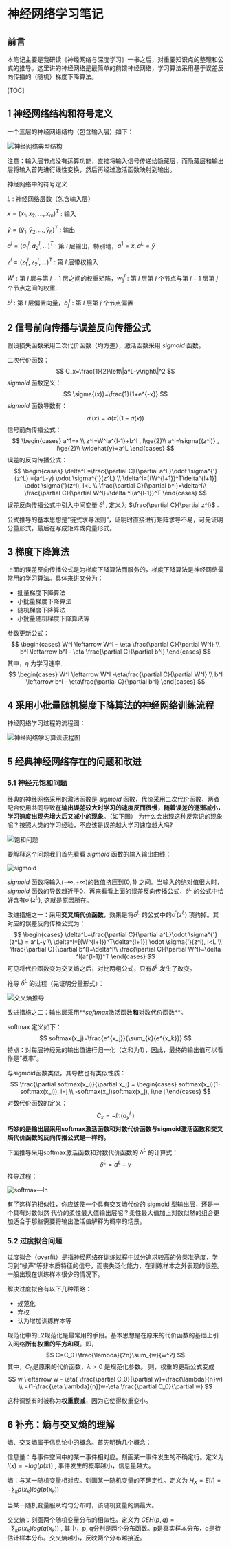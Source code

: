 # 神经网络学习笔记

## 前言

本笔记主要是我研读《神经网络与深度学习》一书之后，对重要知识点的整理和公式的推导。这里讲的神经网络是最简单的前馈神经网络，学习算法采用基于误差反向传播的（随机）梯度下降算法。

[TOC]

## 1 神经网络结构和符号定义

一个三层的神经网络结构（包含输入层）如下：

![神经网络典型结构](G:\csdn博客\神经网络\神经网络典型结构.png)

注意：输入层节点没有运算功能，直接将输入信号传递给隐藏层，而隐藏层和输出层将输入首先进行线性变换，然后再经过激活函数映射到输出。

神经网络中的符号定义

$L$ : 神经网络层数（包含输入层）

$x=(x_1,x_2,...,x_m)^T$ : 输入

$\widehat{y}=(\widehat{y}_1,\widehat{y}_2,...,\widehat{y}_n)^T$ : 输出

$a^l=(a^l_1,a^l_2,...)^T$ : 第 $l$ 层输出，特别地，$a^1=x, a^L = \widehat{y}$

$z^l=(z^l_1,z^l_2,...)^T$ : 第 $l$ 层带权输入

$W^l$ :  第 $l$ 层与第 $l-1$ 层之间的权重矩阵，$w^l_{ij}$ : 第 $l$ 层第 $i$ 个节点与第 $l-1$ 层第 $j$ 个节点之间的权重.

$b^l$ : 第 $l$ 层偏置向量，$b^l_j$ :  第 $l$ 层第 $j$ 个节点偏置

## 2 信号前向传播与误差反向传播公式

假设损失函数采用二次代价函数（均方差），激活函数采用 $sigmoid$ 函数。

二次代价函数：
$$
C_x=\frac{1}{2}\left\|a^L-y\right\|^2
$$
$sigmoid$ 函数定义：
$$
\sigma{(x)}=\frac{1}{1+e^{-x}}
$$
$sigmoid$ 函数导数有：
$$
\sigma^{'}{(x)}=\sigma{(x)}(1-\sigma{(x))}
$$
信号前向传播公式：
$$
\begin{cases}
a^1=x \\
z^l=W^la^{l-1}+b^l , l\ge{2}\\
a^l=\sigma{(z^l)} ,  l\ge{2}\\
\widehat{y}=a^L
\end{cases}
$$
误差的反向传播公式：
$$
\begin{cases}
\delta^L=\frac{\partial C}{\partial a^L}\odot \sigma^{'}(z^L) =(a^L-y) \odot \sigma^{'}(z^L) \\
\delta^l=[(W^{l+1})^T\delta^{l+1}] \odot \sigma{'}(z^l), l<L \\
\frac{\partial C}{\partial b^l}=\delta^l\\
\frac{\partial C}{\partial W^l}=\delta ^l(a^{l-1})^T
\end{cases}
$$
误差反向传播公式中引入中间变量 $\delta^l$ , 定义为 $\frac{\partial C}{\partial z^l}$ .

公式推导的基本思想是“链式求导法则”，证明时直接进行矩阵求导不易，可先证明分量形式，最后在写成矩阵或向量形式。

## 3 梯度下降算法

上面的误差反向传播公式是为梯度下降算法而服务的，梯度下降算法是神经网络最常用的学习算法。具体来讲又分为：

- 批量梯度下降算法
- 小批量梯度下降算法
- 随机梯度下降算法
- 小批量随机梯度下降算法等


参数更新公式：
$$
\begin{cases}
W^l \leftarrow W^l - \eta \frac{\partial C}{\partial W^l} \\
b^l \leftarrow b^l - \eta \frac{\partial C}{\partial b^l}
\end{cases}
$$
其中，$\eta$ 为学习速率.
$$
\begin{cases}
W^l \leftarrow W^l -\eta\frac{\partial C}{\partial W^l} \\
b^l \leftarrow b^l - \eta\frac{\partial C}{\partial b^l}
\end{cases}
$$

## 4 采用小批量随机梯度下降算法的神经网络训练流程

神经网络学习过程的流程图：

![神经网络学习算法流程图](G:\csdn博客\神经网络\神经网络学习算法流程图.png)

## 5 经典神经网络存在的问题和改进

### 5.1 神经元饱和问题

经典的神经网络采用的激活函数是 $sigmoid$ 函数，代价采用二次代价函数，两者配合使用共同导致**在输出误差较大时学习的速度反而很慢，随着误差的逐渐减小，学习速度出现先增大后又减小的现象**。（如下图） 为什么会出现这种反常识的现象呢？按照人类的学习经验，不应该是误差越大学习速度越大吗?

![饱和问题](G:\csdn博客\神经网络\饱和问题.png)

要解释这个问题我们首先看看 $sigmoid$ 函数的输入输出曲线：

![sigmoid](G:\csdn博客\神经网络\sigmoid.png)

$sigmoid$ 函数将输入$(-\infty, +\infty)$的数值挤压到$(0, 1)$ 之间。当输入的绝对值很大时，$sigmoid$ 函数的导数趋近于0，再来看看上面的误差反向传播公式，$\delta^L$ 的公式中恰好含有$\sigma^{'} (z^L)$, 这就是原因所在。

改进措施之一：采用**交叉熵代价函数**，效果是将$\delta^L$ 的公式中的$\sigma^{'} (z^L)$ 项约掉。其对应的误差反向传播公式为：
$$
\begin{cases}
\delta^L=\frac{\partial C}{\partial a^L}\odot \sigma^{'}(z^L) = a^L-y  \\
\delta^l=[(W^{l+1})^T\delta^{l+1}] \odot \sigma{'}(z^l), l<L \\
\frac{\partial C}{\partial b^l}=\delta^l\\
\frac{\partial C}{\partial W^l}=\delta ^l(a^{l-1})^T
\end{cases}
$$
可见将代价函数变为交叉熵之后，对比两组公式，只有$\delta^L$ 发生了改变。

推导 $\delta ^L$ 的过程（先证明分量形式）：

![交叉熵推导](G:\csdn博客\神经网络\交叉熵推导.jpg)

改进措施之二：输出层采用**$softmax$激活函数**和**对数代价函数**。

softmax 定义如下：
$$
softmax(x_j)=\frac{e^{x_j}}{\sum_{k}{e^{x_k}}}
$$
特点：对每层神经元的输出值进行归一化（之和为1），因此，最终的输出值可以看作是“概率”。

与sigmoid函数类似，其导数也有类似性质：
$$
\frac{\partial softmax(x_i)}{\partial x_j} = 
\begin{cases}
softmax(x_i)(1-softmax(x_i)), i=j \\
-softmax(x_i)softmax(x_j), i\ne j
\end{cases}
$$
对数代价函数的定义：
$$
C_x = -ln (a^L_y)
$$
**巧妙的是输出层采用softmax激活函数和对数代价函数与sigmoid激活函数和交叉熵代价函数的反向传播公式是一样的。**

下面推导采用softmax激活函数和对数代价函数的 $\delta^L$ 的计算式：
$$
\delta^{L}=a^L-y
$$
推导过程：

![softmax—ln](G:\csdn博客\神经网络\softmax—ln.jpg)

有了这样的相似性，你应该使一个具有交叉熵代价的 sigmoid 型输出层，还是一个具有对数似然
代价的柔性最大值输出层呢？柔性最大值加上对数似然的组合更加适合于那些需要将输出激活值解释为概率的场景。

### 5.2 过度拟合问题

过度拟合（overfit）是指神经网络在训练过程中过分追求较高的分类准确度，学习到“噪声”等非本质特征的信号，而丧失泛化能力，在训练样本之外表现的很差。一般出现在训练样本很少的情况下。

解决过度拟合有以下几种策略：

- 规范化
- 弃权
- 认为增加训练样本等

规范化中的L2规范化是最常用的手段。基本思想是在原来的代价函数的基础上引入网络**所有权重的平方和项**。即，
$$
C=C_0+\frac{\lambda}{2n}\sum_{w}{w^2}
$$
其中，$C_0$是原来的代价函数，$\lambda>0$ 是规范化参数。
则，权重的更新公式变成
$$
w  \leftarrow w - \eta( \frac{\partial C_0}{\partial w}+\frac{\lambda}{n}w) \\
=(1-\frac{\eta \lambda}{n})w-\eta  \frac{\partial C_0}{\partial w}
$$

这种调整有时被称为**权重衰减**，因为它使得权重变小。

## 6 补充：熵与交叉熵的理解

熵、交叉熵属于信息论中的概念。首先明确几个概念：

信息量：与事件空间中的某一事件相对应。刻画某一事件发生的不确定行。定义为 $I(x)=-log(p(x))$ , 事件发生的概率越小，信息量越大。

熵：与某一随机变量相对应。刻画某一随机变量的不确定性。定义为 $H_X=E[I]=-\sum_{k}{p(x_k)log(p(x_k))}$

当某一随机变量服从均匀分布时，该随机变量的熵最大。

交叉熵：刻画两个随机变量分布的相似性。定义为 $CEH(p,q)=-\sum_k{p(x_k)log(q(x_k))}$ , 其中，p, q分别是两个分布函数。p是真实样本分布，q是待估计样本分布。交叉熵越小，反映两个分布越接近。 